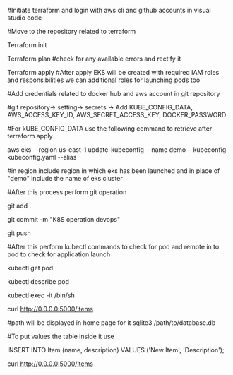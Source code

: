 #Initiate terraform and login with aws cli and github accounts in visual studio code

#Move to the repository related to terraform

Terraform init

Terraform plan
#check for any available errors and rectify it

Terraform apply
#After apply EKS will be created with required IAM roles and responsibilities we can additional roles for launching pods too

#Add credentials related to docker hub and aws account in git repository

#git repository-> setting-> secrets -> Add 	KUBE_CONFIG_DATA, AWS_ACCESS_KEY_ID, AWS_SECRET_ACCESS_KEY, DOCKER_PASSWORD

#For kUBE_CONFIG_DATA use the following command to retrieve after terraform apply

aws eks --region us-east-1 update-kubeconfig --name demo --kubeconfig kubeconfig.yaml --alias <your-alias>

#in region include region in which eks has been launched and in place of "demo" include the name of eks cluster

#After this process perform git operation

git add .

git commit -m "K8S operation devops"

git push

#After this perform kubectl commands to check for pod and remote in to pod to check for application launch

kubectl get pod

kubectl describe pod <pod-name>

kubectl exec -it <pod-name> /bin/sh

curl http://0.0.0.0:5000/items

#path will be displayed in home page for it
sqlite3 /path/to/database.db

#To put values the table inside it use

INSERT INTO Item (name, description) VALUES ('New Item', 'Description');

curl http://0.0.0.0:5000/items









